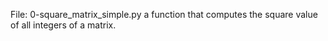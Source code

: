 File: 0-square_matrix_simple.py a function that computes the square value of all integers of a matrix.


